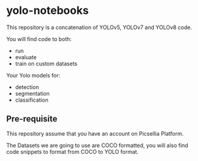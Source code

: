 # yolo-notebooks

This repository is a concatenation of YOLOv5, YOLOv7 and YOLOv8 code.

You will find code to both: 

* run 
* evaluate
* train on custom datasets 

Your Yolo models for:

* detection
* segmentation
* classification 


## Pre-requisite 


This repository assume that you have an account on Picsellia Platform. 

The Datasets we are going to use are COCO formatted, you will also find code snippets to format from COCO to YOLO format.